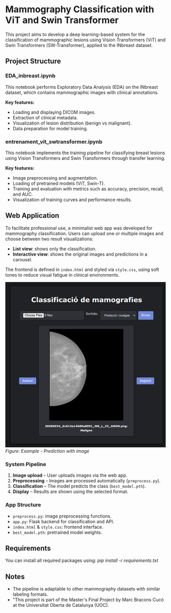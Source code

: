 # Mammography Classification with ViT and Swin Transformer
This project aims to develop a deep learning-based system for the classification of mammographic lesions using Vision Transformers (ViT) and Swin Transformers (SW-Transformer), applied to the INbreast dataset.

## Project Structure

### EDA_inbreast.ipynb

This notebook performs Exploratory Data Analysis (EDA) on the INbreast dataset, which contains mammographic images with clinical annotations.

**Key features:**

- Loading and displaying DICOM images.
- Extraction of clinical metadata.
- Visualization of lesion distribution (benign vs malignant).
- Data preparation for model training.

### entrenament_vit_swtransformer.ipynb

This notebook implements the training pipeline for classifying breast lesions using Vision Transformers and Swin Transformers through transfer learning.

**Key features:**

- Image preprocessing and augmentation.
- Loading of pretrained models (ViT, Swin-T).
- Training and evaluation with metrics such as accuracy, precision, recall, and AUC.
- Visualization of training curves and performance results.

## Web Application

To facilitate professional use, a minimalist web app was developed for mammography classification. Users can upload one or multiple images and choose between two result visualizations:

- **List view**: shows only the classification.
- **Interactive view**: shows the original images and predictions in a carousel.

The frontend is defined in `index.html` and styled via `style.css`, using soft tones to reduce visual fatigue in clinical environments.

![Image with prediction](images/web-exemple.png)
*Figure: Example - Prediction with image*

### System Pipeline

1. **Image upload** – User uploads images via the web app.
2. **Preprocessing** – Images are processed automatically (`preprocess.py`).
3. **Classification** – The model predicts the class (`best_model.pth`).
4. **Display** – Results are shown using the selected format.

### App Structure

- `preprocess.py`: image preprocessing functions.
- `app.py`: Flask backend for classification and API.
- `index.html` & `style.css`: frontend interface.
- `best_model.pth`: pretrained model weights.  

## Requirements

You can install all required packages using:
*pip install -r requirements.txt*

## Notes
- The pipeline is adaptable to other mammography datasets with similar labeling formats.
- "This project is part of the Master's Final Project by Marc Bracons Cucó at the Universitat Oberta de Catalunya (UOC). 
